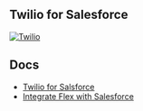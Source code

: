 ## Twilio for Salesforce

[![Twilio](https://img.youtube.com/vi/-AS4EMCv_cU/0.jpg)](https://www.youtube.com/watch?v=-AS4EMCv_cU)

## Docs
- [Twilio for Salsforce](https://www.twilio.com/docs/salesforce)
- [Integrate Flex with Salesforce](https://www.twilio.com/docs/flex/admin-guide/integrations/salesforce)


